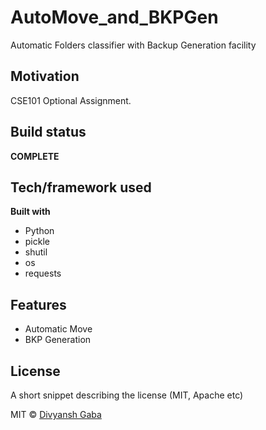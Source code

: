 # AutoMove_and_BKPGen

Automatic Folders classifier with Backup Generation facility

## Motivation

CSE101 Optional Assignment.

## Build status

**COMPLETE**

## Tech/framework used

<b>Built with</b>

- Python
- pickle
- shutil
- os
- requests

## Features

- Automatic Move
- BKP Generation

## License

A short snippet describing the license (MIT, Apache etc)

MIT © [Divyansh Gaba]()
